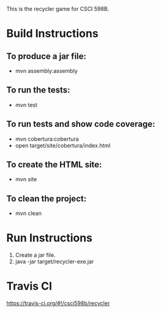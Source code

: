 This is the recycler game for CSCI 598B.

# Build Instructions

## To produce a jar file:
* mvn assembly:assembly

## To run the tests:
* mvn test

## To run tests and show code coverage:
* mvn cobertura:cobertura
* open target/site/cobertura/index.html

## To create the HTML site:
* mvn site

## To clean the project:
* mvn clean

# Run Instructions
1. Create a jar file.
2. java -jar target/recycler-exe.jar

# Travis CI
https://travis-ci.org/#!/csci598b/recycler
